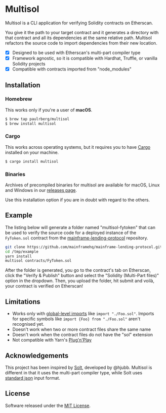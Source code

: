 # Multisol

Multisol is a CLI application for verifying Solidity contracts on Etherscan.

You give it the path to your target contract and it generates a directory with that contract and all its
dependencies at the same relative path. Multisol refactors the source code to import dependencies from their new location.

- [x] Designed to be used with Etherscan's multi-part compiler type
- [x] Framework agnostic, so it is compatible with Hardhat, Truffle, or vanilla Solidity projects
- [x] Compatible with contracts imported from "node_modules"

## Installation

### Homebrew

This works only if you're a user of **macOS**.

```sh
$ brew tap paulrberg/multisol
$ brew install multisol
```

### Cargo

This works across operating systems, but it requires you to have [Cargo](https://doc.rust-lang.org/cargo/getting-started/installation.html) installed on your machine.

```sh
$ cargo install multisol
```

### Binaries

Archives of precompiled binaries for multisol are available for macOS, Linux and Windows in our [releases
page](https://github.com/paulrberg/multisol/releases).

Use this installation option if you are in doubt with regard to the others.

## Example

The listing below will generate a folder named "multisol-fytoken" that can be used to verify the source code for
a deployed instance of the `FyToken.sol` contract from the
[mainframe-lending-protocol](https://github.com/mainframehq/mainframe-lending-protocol) repository.

```sh
git clone https://github.com/mainframehq/mainframe-lending-protocol.git /tmp/example
cd /tmp/example
yarn install
multisol contracts/FyToken.sol
```

After the folder is generated, you go to the contract's tab on Etherscan, click the "Verify & Publish" button and select
the "Solidity (Multi-Part files)" option in the dropdown. Then, you upload the folder, hit submit and voilà, your
contract is verified on Etherscan!

## Limitations

- Works only with [global-level
  imports](https://docs.soliditylang.org/en/v0.7.5/layout-of-source-files.html#syntax-and-semantics) like `import "./Foo.sol"`. Imports for specific symbols like `import {Foo} from "./Foo.sol"` aren't recognised yet.
- Doesn't work when two or more contract files share the same name
- Doesn't work when the contract files do not have the "sol" extension
- Not compatible with Yarn's [Plug'n'Play](https://yarnpkg.com/features/pnp)

## Acknowledgements

This project has been inspired by [Solt](https://github.com/hjubb/solt), developed by @hjubb. Multisol is different in
that it uses the multi-part compiler type, while Solt uses [standard json](https://docs.soliditylang.org/en/v0.8.0/using-the-compiler.html) input format.

## License

Software released under the [MIT License](./LICENSE.md).
